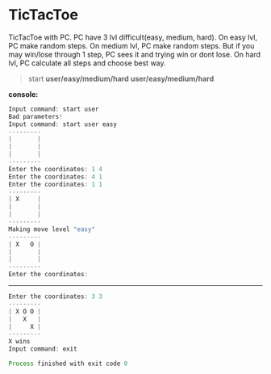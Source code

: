 # TicTacToe

TicTacToe with PC. PC have 3 lvl difficult(easy, medium, hard). On easy lvl, PC make random steps. On medium lvl, PC make random steps. But if you may win/lose through 1 step, PC sees it and trying win or dont lose. On hard lvl, PC calculate all steps and choose best way.

>start **user/easy/medium/hard** **user/easy/medium/hard**

**console:**
```java
Input command: start user
Bad parameters!
Input command: start user easy
---------
|       |
|       |
|       |
---------
Enter the coordinates: 1 4
Enter the coordinates: 4 1
Enter the coordinates: 1 1
---------
| X     |
|       |
|       |
---------
Making move level "easy" 
---------
| X   O |
|       |
|       |
---------
Enter the coordinates: 
```

____

```java
Enter the coordinates: 3 3
---------
| X O O |
|   X   |
|     X |
---------
X wins
Input command: exit

Process finished with exit code 0
```
